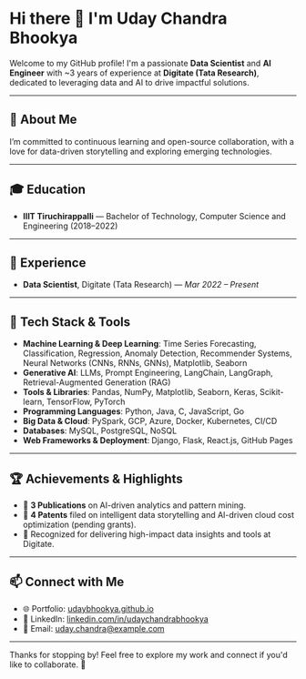 # Hi there 👋 I'm Uday Chandra Bhookya

Welcome to my GitHub profile! I'm a passionate **Data Scientist** and **AI Engineer** with ~3 years of experience at **Digitate (Tata Research)**, dedicated to leveraging data and AI to drive impactful solutions.

---

## 🧩 About Me

I’m committed to continuous learning and open-source collaboration, with a love for data-driven storytelling and exploring emerging technologies.

---

## 🎓 Education

- **IIIT Tiruchirappalli** — Bachelor of Technology, Computer Science and Engineering (2018–2022)

---

## 💼 Experience

- **Data Scientist**, Digitate (Tata Research) — *Mar 2022 – Present*

---

## 🔧 Tech Stack & Tools

- **Machine Learning & Deep Learning**: Time Series Forecasting, Classification, Regression, Anomaly Detection, Recommender Systems, Neural Networks (CNNs, RNNs, GNNs), Matplotlib, Seaborn
- **Generative AI**: LLMs, Prompt Engineering, LangChain, LangGraph, Retrieval-Augmented Generation (RAG)
- **Tools & Libraries**: Pandas, NumPy, Matplotlib, Seaborn, Keras, Scikit-learn, TensorFlow, PyTorch
- **Programming Languages**: Python, Java, C, JavaScript, Go
- **Big Data & Cloud**: PySpark, GCP, Azure, Docker, Kubernetes, CI/CD
- **Databases**: MySQL, PostgreSQL, NoSQL
- **Web Frameworks & Deployment**: Django, Flask, React.js, GitHub Pages

---

## 🏆 Achievements & Highlights

- 📄 **3 Publications** on AI-driven analytics and pattern mining.
- 📜 **4 Patents** filed on intelligent data storytelling and AI-driven cloud cost optimization (pending grants).
- 🏅 Recognized for delivering high-impact data insights and tools at Digitate.

---

## 📫 Connect with Me

- 🌐 Portfolio: [udaybhookya.github.io](https://udaybhookya.github.io/)
- 💼 LinkedIn: [linkedin.com/in/udaychandrabhookya](https://www.linkedin.com/in/udaychandrabhookya)
- 📨 Email: uday.chandra@example.com

---

Thanks for stopping by! Feel free to explore my work and connect if you'd like to collaborate. 🚀

